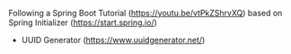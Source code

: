 Following a Spring Boot Tutorial (https://youtu.be/vtPkZShrvXQ) based on Spring Initializer (https://start.spring.io/)
* UUID Generator (https://www.uuidgenerator.net/)
